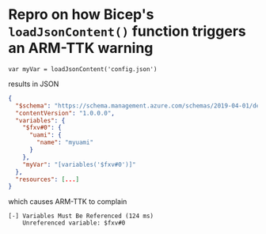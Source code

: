 # Repro on how Bicep's `loadJsonContent()` function triggers an ARM-TTK warning

```bicep
var myVar = loadJsonContent('config.json')
```

results in JSON

```json
{
  "$schema": "https://schema.management.azure.com/schemas/2019-04-01/deploymentTemplate.json#",
  "contentVersion": "1.0.0.0",
  "variables": {
    "$fxv#0": {
      "uami": {
        "name": "myuami"
      }
    },
    "myVar": "[variables('$fxv#0')]"
  },
  "resources": [...]
}
```

which causes ARM-TTK to complain

```text
[-] Variables Must Be Referenced (124 ms)
    Unreferenced variable: $fxv#0
```